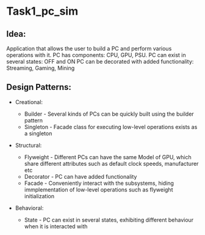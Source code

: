 # Task1_pc_sim
## Idea:
   Application that allows the user to build a PC and perform various operations with it.
 PC has components: CPU, GPU, PSU.
 PC can exist in several states: OFF and ON
 PC can be decorated with added functionality: Streaming, Gaming, Mining
 
## Design Patterns:

*   Creational:
    * Builder - Several kinds of PCs can be quickly built using the builder pattern
    * Singleton - Facade class for executing low-level operations exists as a singleton

*   Structural:
    * Flyweight - Different PCs can have the same Model of GPU, which share different attributes such as default clock speeds, manufacturer etc
    * Decorator - PC can have added functionality
    * Facade - Conveniently interact with the subsystems, hiding immplementation of low-level operations such as flyweight initialization

*   Behavioral:
    * State - PC can exist in several states, exhibiting different behaviour when it is interacted with
    
